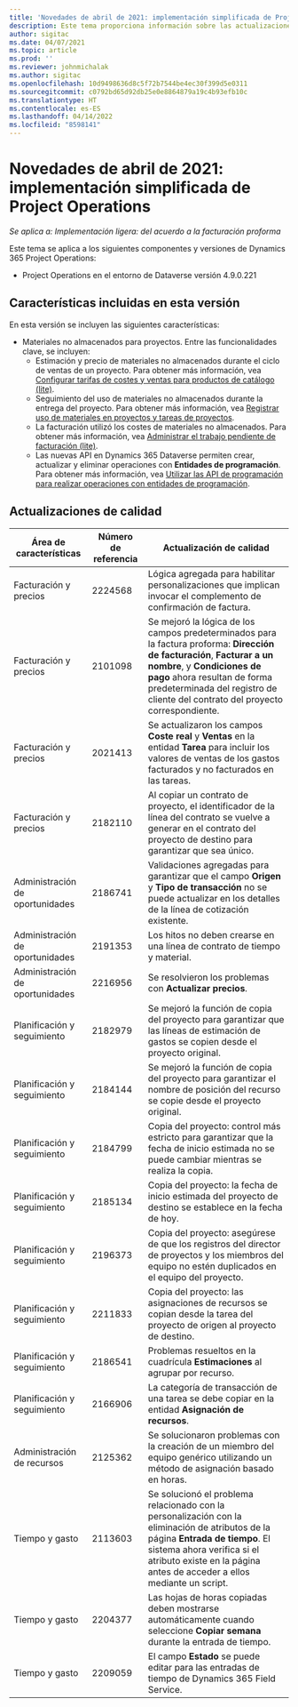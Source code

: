 ```yaml
---
title: 'Novedades de abril de 2021: implementación simplificada de Project Operations'
description: Este tema proporciona información sobre las actualizaciones de calidad disponibles en la versión de abril de 2021 de la implementación simplificada de Project Operations.
author: sigitac
ms.date: 04/07/2021
ms.topic: article
ms.prod: ''
ms.reviewer: johnmichalak
ms.author: sigitac
ms.openlocfilehash: 10d9498636d8c5f72b7544be4ec30f399d5e0311
ms.sourcegitcommit: c0792bd65d92db25e0e8864879a19c4b93efb10c
ms.translationtype: HT
ms.contentlocale: es-ES
ms.lasthandoff: 04/14/2022
ms.locfileid: "8598141"
---
```

# <a name="whats-new-april-2021---project-operations-lite-deployment"></a>Novedades de abril de 2021: implementación simplificada de Project Operations

_Se aplica a: Implementación ligera: del acuerdo a la facturación proforma_

Este tema se aplica a los siguientes componentes y versiones de Dynamics 365 Project Operations:

  - Project Operations en el entorno de Dataverse versión 4.9.0.221 

## <a name="features-included-in-this-release"></a>Características incluidas en esta versión

En esta versión se incluyen las siguientes características:

- Materiales no almacenados para proyectos. Entre las funcionalidades clave, se incluyen:
  - Estimación y precio de materiales no almacenados durante el ciclo de ventas de un proyecto. Para obtener más información, vea [Configurar tarifas de costes y ventas para productos de catálogo (lite)](../pricing-costing/set-up-cost-sales-rates-catalog-products.md).
  - Seguimiento del uso de materiales no almacenados durante la entrega del proyecto. Para obtener más información, vea [Registrar uso de materiales en proyectos y tareas de proyectos](../../material/material-usage-log.md).
  - La facturación utilizó los costes de materiales no almacenados. Para obtener más información, vea [Administrar el trabajo pendiente de facturación (lite)](../proforma-invoicing/manage-billing-backlog-sales.md#product-billing-backlog).
  - Las nuevas API en Dynamics 365 Dataverse permiten crear, actualizar y eliminar operaciones con **Entidades de programación**. Para obtener más información, vea [Utilizar las API de programación para realizar operaciones con entidades de programación](../../project-management/schedule-api-preview.md).

## <a name="quality-updates"></a>Actualizaciones de calidad

| **Área de características** | **Número de referencia** | **Actualización de calidad** |
| --- | --- | --- |
| Facturación y precios | 2224568 | Lógica agregada para habilitar personalizaciones que implican invocar el complemento de confirmación de factura. |
| Facturación y precios | 2101098 | Se mejoró la lógica de los campos predeterminados para la factura proforma: **Dirección de facturación**, **Facturar a un nombre**, y **Condiciones de pago** ahora resultan de forma predeterminada del registro de cliente del contrato del proyecto correspondiente. |
| Facturación y precios | 2021413 | Se actualizaron los campos **Coste real** y **Ventas** en la entidad **Tarea** para incluir los valores de ventas de los gastos facturados y no facturados en las tareas. |
| Facturación y precios | 2182110 | Al copiar un contrato de proyecto, el identificador de la línea del contrato se vuelve a generar en el contrato del proyecto de destino para garantizar que sea único. |
| Administración de oportunidades | 2186741 | Validaciones agregadas para garantizar que el campo **Origen** y **Tipo de transacción** no se puede actualizar en los detalles de la línea de cotización existente. |
| Administración de oportunidades | 2191353 | Los hitos no deben crearse en una línea de contrato de tiempo y material. |
| Administración de oportunidades | 2216956 | Se resolvieron los problemas con **Actualizar precios**. |
| Planificación y seguimiento | 2182979 | Se mejoró la función de copia del proyecto para garantizar que las líneas de estimación de gastos se copien desde el proyecto original. |
| Planificación y seguimiento | 2184144 | Se mejoró la función de copia del proyecto para garantizar el nombre de posición del recurso se copie desde el proyecto original. |
| Planificación y seguimiento | 2184799 | Copia del proyecto: control más estricto para garantizar que la fecha de inicio estimada no se puede cambiar mientras se realiza la copia. |
| Planificación y seguimiento | 2185134 | Copia del proyecto: la fecha de inicio estimada del proyecto de destino se establece en la fecha de hoy. |
| Planificación y seguimiento | 2196373 | Copia del proyecto: asegúrese de que los registros del director de proyectos y los miembros del equipo no estén duplicados en el equipo del proyecto. |
| Planificación y seguimiento | 2211833 | Copia del proyecto: las asignaciones de recursos se copian desde la tarea del proyecto de origen al proyecto de destino. |
| Planificación y seguimiento | 2186541 | Problemas resueltos en la cuadrícula **Estimaciones** al agrupar por recurso. |
| Planificación y seguimiento | 2166906 | La categoría de transacción de una tarea se debe copiar en la entidad **Asignación de recursos**. |
| Administración de recursos | 2125362 | Se solucionaron problemas con la creación de un miembro del equipo genérico utilizando un método de asignación basado en horas. |
| Tiempo y gasto | 2113603 | Se solucionó el problema relacionado con la personalización con la eliminación de atributos de la página **Entrada de tiempo**. El sistema ahora verifica si el atributo existe en la página antes de acceder a ellos mediante un script. |
| Tiempo y gasto | 2204377 | Las hojas de horas copiadas deben mostrarse automáticamente cuando seleccione **Copiar semana** durante la entrada de tiempo. |
| Tiempo y gasto | 2209059 | El campo **Estado** se puede editar para las entradas de tiempo de Dynamics 365 Field Service. |
